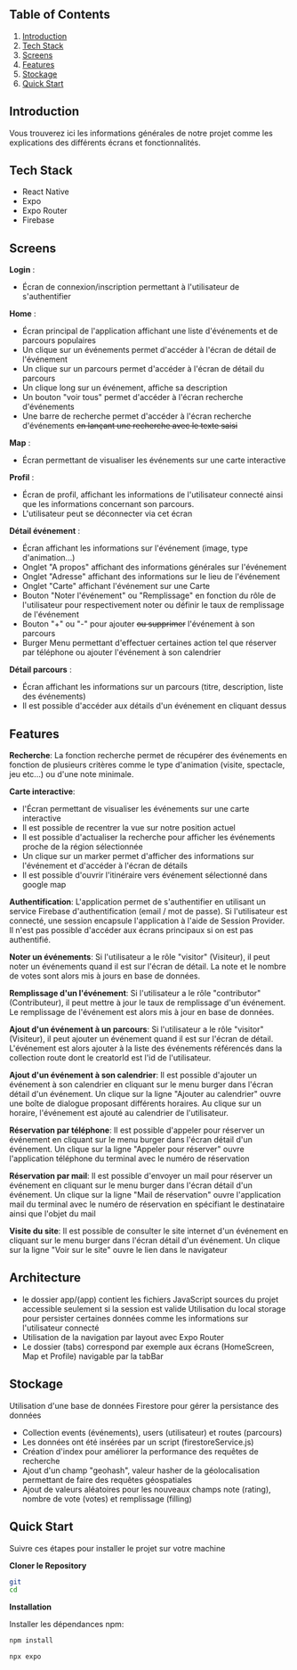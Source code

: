 ## <a name="table">Table of Contents</a>

1. [Introduction](#introduction)
2. [Tech Stack](#tech-stack)
3. [Screens](#screens)
4. [Features](#features)
5. [Stockage](#stockage)
6. [Quick Start](#quick-start)

## <a name="introduction">Introduction</a>

Vous trouverez ici les informations générales de notre projet comme les explications des différents écrans et fonctionnalités.

## <a name="tech-stack">Tech Stack</a>

- React Native
- Expo
- Expo Router
- Firebase

## <a name="screens"> Screens</a>

**Login** :
- Écran de connexion/inscription permettant à l'utilisateur de s'authentifier

**Home** :

- Écran principal de l'application affichant une liste d'événements et de parcours populaires
- Un clique sur un événements permet d'accéder à l'écran de détail de l'événement
- Un clique sur un parcours permet d'accéder à l'écran de détail du parcours
- Un clique long sur un événement, affiche sa description
- Un bouton "voir tous" permet d'accéder à l'écran recherche d'événements
- Une barre de recherche permet d'accéder à l'écran recherche d'événements ~~en lançant une recherche avec le texte saisi~~

**Map** :

- Écran permettant de visualiser les événements sur une carte interactive

**Profil** :
- Écran de  profil, affichant les informations de l'utilisateur connecté ainsi que les informations concernant son parcours.
- L'utilisateur peut se déconnecter via cet écran

**Détail événement** :

- Écran affichant les informations sur l'événement (image, type d'animation...)
- Onglet "A propos" affichant des informations générales sur l'événement
- Onglet "Adresse" affichant des informations sur le lieu de l'événement
- Onglet "Carte" affichant l'événement sur une Carte
- Bouton "Noter l'événement" ou "Remplissage" en fonction du rôle de l'utilisateur pour respectivement noter ou définir le taux de remplissage de l'événement
- Bouton "+" ou "-" pour ajouter ~~ou supprimer~~ l'événement à son parcours
- Burger Menu permettant d'effectuer certaines action tel que réserver par téléphone ou ajouter l'événement à son calendrier

**Détail parcours** :

- Écran affichant les informations sur un parcours (titre, description, liste des événements)
- Il est possible d'accéder aux détails d'un événement en cliquant dessus

## <a name="features"> Features</a>

**Recherche**: La fonction recherche permet de récupérer des événements en fonction de plusieurs critères comme le type d'animation (visite, spectacle, jeu etc...) ou d'une note minimale.

**Carte interactive**:
- l'Écran permettant de visualiser les événements sur une carte interactive
- Il est possible de recentrer la vue sur notre position actuel
- Il est possible d'actualiser la recherche pour afficher les événements proche de la région sélectionnée
- Un clique sur un marker permet d'afficher des informations sur l'événement et d'accéder à l'écran de détails
- Il est possible d'ouvrir l'itinéraire vers événement sélectionné dans google map

**Authentification**: L'application permet de s'authentifier en utilisant un service Firebase d'authentification (email / mot de passe). Si l'utilisateur est connecté, une session encapsule l'application à l'aide de Session Provider. Il n'est pas possible d'accéder aux écrans principaux si on est pas authentifié.

**Noter un événements**: Si l'utilisateur a le rôle "visitor" (Visiteur), il peut noter un événements quand il est sur l'écran de détail. La note et le nombre de votes sont alors mis à jours en base de données.

**Remplissage d'un l'événement**: Si l'utilisateur a le rôle "contributor" (Contributeur), il peut mettre à jour le taux de remplissage d'un événement. Le remplissage de l'événement est alors mis à jour en base de données.

**Ajout d'un événement à un parcours**: Si l'utilisateur a le rôle "visitor" (Visiteur), il peut ajouter un événement quand il est sur l'écran de détail. L'événement est alors ajouter à la liste des événements référencés dans la collection route dont le creatorId est l'id de l'utilisateur.

**Ajout d'un événement à son calendrier**: Il est possible d'ajouter un événement à son calendrier en cliquant sur le menu burger dans l'écran détail d'un événement. Un clique sur la ligne "Ajouter au calendrier" ouvre une boîte de dialogue proposant différents horaires. Au clique sur un horaire, l'événement est ajouté au calendrier de l'utilisateur.

**Réservation par téléphone**: Il est possible d'appeler pour réserver un événement en cliquant sur le menu burger dans l'écran détail d'un événement. Un clique sur la ligne "Appeler pour réserver" ouvre l'application téléphone du terminal avec le numéro de réservation

**Réservation par mail**: Il est possible d'envoyer un mail pour réserver un événement en cliquant sur le menu burger dans l'écran détail d'un événement. Un clique sur la ligne "Mail de réservation" ouvre l'application mail du terminal avec le numéro de réservation en spécifiant le destinataire ainsi que l'objet du mail

**Visite du site**: Il est possible de consulter le site internet d'un événement en cliquant sur le menu burger dans l'écran détail d'un événement. Un clique sur la ligne "Voir sur le site" ouvre le lien dans le navigateur

## <a name="stockage">Architecture</a>

- le dossier app/(app) contient les fichiers  JavaScript sources du projet accessible seulement si la session est valide
Utilisation du local storage pour persister certaines données comme les informations sur l'utilisateur connecté
- Utilisation de la navigation par layout avec Expo Router
- Le dossier (tabs) correspond par exemple aux écrans (HomeScreen, Map et Profile) navigable par la tabBar

## <a name="stockage">Stockage</a>

Utilisation d'une base de données Firestore pour gérer la persistance des données

- Collection events (événements), users (utilisateur) et routes (parcours)
- Les données ont été insérées par un script (firestoreService.js)
- Création d'index pour améliorer la performance des requêtes de recherche
- Ajout d'un champ "geohash", valeur hasher de la géolocalisation permettant de faire des requêtes géospatiales
- Ajout de valeurs aléatoires pour les nouveaux champs note (rating), nombre de vote (votes) et remplissage (filling)

## <a name="quick-start">Quick Start</a>

Suivre ces étapes pour installer le projet sur votre machine

**Cloner le Repository**

```bash
git
cd
```

**Installation**

Installer les dépendances npm:

```bash
npm install
```

```bash
npx expo
```
